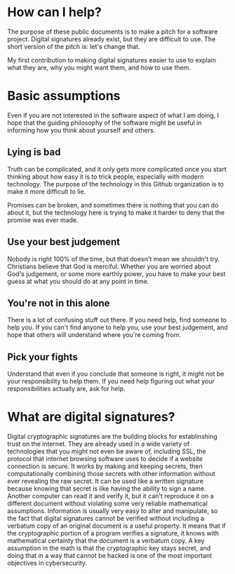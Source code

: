 # How can I help?
The purpose of these public documents is to make a pitch for a software project. Digital signatures already exist, but they are difficult to use. The short version of the pitch is: let's change that.

My first contribution to making digital signatures easier to use to explain what they are, why you might want them, and how to use them.

# Basic assumptions

Even if you are not interested in the software aspect of what I am doing, I hope that the guiding philosophy of the software might be useful in informing how you think about yourself and others.

## Lying is bad

Truth can be complicated, and it only gets more complicated once you start thinking about how easy it is to trick people, especially with modern technology. The purpose of the technology in this Github organization is to make it more difficult to lie.

Promises can be broken, and sometimes there is nothing that you can do about it, but the technology here is trying to make it harder to deny that the promise was ever made.

## Use your best judgement

Nobody is right 100% of the time, but that doesn't mean we shouldn't try. Christians believe that God is merciful. Whether you are worried about God's judgement, or some more earthly power, you have to make your best guess at what you should do at any point in time.

## You're not in this alone

There is a lot of confusing stuff out there. If you need help, find someone to help you. If you can't find anyone to help you, use your best judgement, and hope that others will understand where you're coming from.

## Pick your fights

Understand that even if you conclude that someone is right, it might not be your responsibility to help them. If you need help figuring out what your responsibilities actually are, ask for help.

# What are digital signatures?

Digital cryptographic signatures are the building blocks for establinshing trust on the internet. They are already used in a wide variety of technologies that you might not even be aware of, including SSL, the protocol that internet browsing software uses to decide if a website connection is secure. It works by making and keeping secrets, then computationally combining those secrets with other information without ever revealing the raw secret. It can be used like a written signature because knowing that secret is like having the ability to sign a name. Another computer can read it and verify it, but it can't reproduce it on a different document without violating some very reliable mathematical assumptions. Information is usually very easy to alter and manipulate, so the fact that digital signatures cannot be verified without including a verbatum copy of an original document is a useful property. It means that if the cryptographic portion of a program verifies a signature, it knows with mathematical certainty that the document is a verbatum copy. A key assumption in the math is that the cryptographic key stays secret, and doing that in a way that cannot be hacked is one of the most important objectives in cybersecurity.

